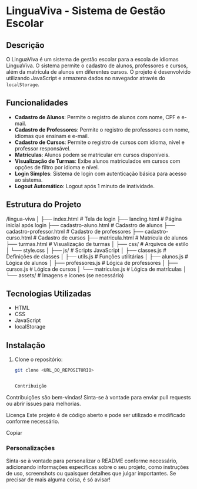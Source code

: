 # LinguaViva - Sistema de Gestão Escolar

## Descrição
O LinguaViva é um sistema de gestão escolar para a escola de idiomas LinguaViva. O sistema permite o cadastro de alunos, professores e cursos, além da matrícula de alunos em diferentes cursos. O projeto é desenvolvido utilizando JavaScript e armazena dados no navegador através do `localStorage`.

## Funcionalidades
- **Cadastro de Alunos**: Permite o registro de alunos com nome, CPF e e-mail.
- **Cadastro de Professores**: Permite o registro de professores com nome, idiomas que ensinam e e-mail.
- **Cadastro de Cursos**: Permite o registro de cursos com idioma, nível e professor responsável.
- **Matrículas**: Alunos podem se matricular em cursos disponíveis.
- **Visualização de Turmas**: Exibe alunos matriculados em cursos com opções de filtro por idioma e nível.
- **Login Simples**: Sistema de login com autenticação básica para acesso ao sistema.
- **Logout Automático**: Logout após 1 minuto de inatividade.

## Estrutura do Projeto

/lingua-viva
│
├── index.html # Tela de login
├── landing.html # Página inicial após login
├── cadastro-aluno.html # Cadastro de alunos
├── cadastro-professor.html # Cadastro de professores
├── cadastro-curso.html # Cadastro de cursos
├── matricula.html # Matrícula de alunos
├── turmas.html # Visualização de turmas
│
├── css/ # Arquivos de estilo
│ └── style.css
│
├── js/ # Scripts JavaScript
│ ├── classes.js # Definições de classes
│ ├── utils.js # Funções utilitárias
│ ├── alunos.js # Lógica de alunos
│ ├── professores.js # Lógica de professores
│ ├── cursos.js # Lógica de cursos
│ └── matriculas.js # Lógica de matrículas
│
└── assets/ # Imagens e ícones (se necessário)


## Tecnologias Utilizadas
- HTML
- CSS
- JavaScript
- localStorage

## Instalação
1. Clone o repositório:
   ```bash
   git clone <URL_DO_REPOSITORIO>


   Contribuição
Contribuições são bem-vindas! Sinta-se à vontade para enviar pull requests ou abrir issues para melhorias.

Licença
Este projeto é de código aberto e pode ser utilizado e modificado conforme necessário.

Copiar

### Personalizações
Sinta-se à vontade para personalizar o README conforme necessário, adicionando informações específicas sobre o seu projeto, como instruções de uso, screenshots ou quaisquer detalhes que julgar importantes. Se precisar de mais alguma coisa, é só avisar!



